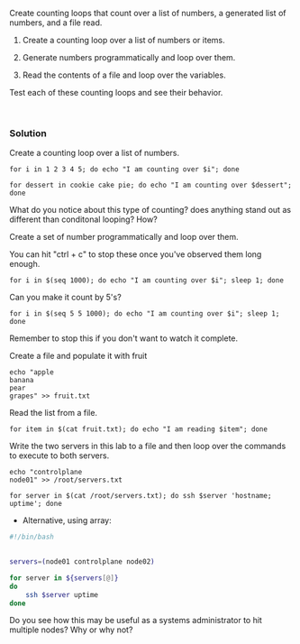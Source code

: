 Create counting loops that count over a list of numbers, a generated list of numbers, and a file read.

1. Create a counting loop over a list of numbers or items.

2. Generate numbers programmatically and loop over them.

3. Read the contents of a file and loop over the variables.

Test each of these counting loops and see their behavior.


<br>

### Solution


Create a counting loop over a list of numbers.

```plain
for i in 1 2 3 4 5; do echo "I am counting over $i"; done
```

```plain
for dessert in cookie cake pie; do echo "I am counting over $dessert"; done
```

What do you notice about this type of counting? does anything stand out as different than conditonal looping? How?

Create a set of number programmatically and loop over them.

You can hit "ctrl + c" to stop these once you've observed them long enough.

```plain
for i in $(seq 1000); do echo "I am counting over $i"; sleep 1; done
```

Can you make it count by 5's?

```plain
for i in $(seq 5 5 1000); do echo "I am counting over $i"; sleep 1; done
```

Remember to stop this if you don't want to watch it complete.

Create a file and populate it with fruit

```plain
echo "apple
banana
pear
grapes" >> fruit.txt
```

Read the list from a file.

```plain
for item in $(cat fruit.txt); do echo "I am reading $item"; done
```

Write the two servers in this lab to a file and then loop over the commands to execute to both servers.

```plain
echo "controlplane
node01" >> /root/servers.txt
```

```plain
for server in $(cat /root/servers.txt); do ssh $server 'hostname; uptime'; done
```
- Alternative, using array:
```bash
#!/bin/bash
  

servers=(node01 controlplane node02)

for server in ${servers[@]}
do 
	ssh $server uptime
done
```
Do you see how this may be useful as a systems administrator to hit multiple nodes? Why or why not?



